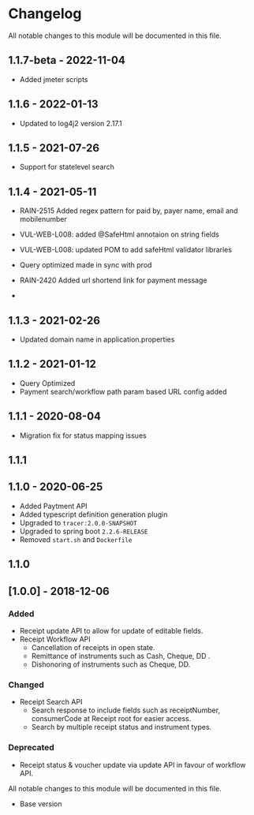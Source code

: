 

# Changelog
All notable changes to this module will be documented in this file.
## 1.1.7-beta - 2022-11-04
- Added jmeter scripts

## 1.1.6 - 2022-01-13
- Updated to log4j2 version 2.17.1

## 1.1.5 - 2021-07-26
- Support for statelevel search

## 1.1.4 - 2021-05-11
- RAIN-2515 Added regex pattern for paid by, payer name, email and mobilenumber
- VUL-WEB-L008: added @SafeHtml annotaion on string fields
- VUL-WEB-L008: updated POM to add safeHtml validator libraries
- Query optimized made in sync with prod
- RAIN-2420 Added url shortend link for payment message

- 
## 1.1.3 - 2021-02-26
- Updated domain name in application.properties

## 1.1.2 - 2021-01-12
- Query Optimized
- Payment search/workflow path param based URL config added 

## 1.1.1 - 2020-08-04
- Migration fix for status mapping issues

## 1.1.1

## 1.1.0 - 2020-06-25

- Added Paytment API
- Added typescript definition generation plugin
- Upgraded to `tracer:2.0.0-SNAPSHOT`
- Upgraded to spring boot `2.2.6-RELEASE`
- Removed `start.sh` and `Dockerfile`

## 1.1.0

## [1.0.0] - 2018-12-06
### Added
- Receipt update API to allow for update of editable fields.
- Receipt Workflow API
	- Cancellation of receipts in open state.
	- Remittance of instruments such as Cash, Cheque, DD .
	- Dishonoring of instruments such as Cheque, DD.

### Changed
- Receipt Search API
	- Search response to include fields such as receiptNumber, consumerCode
at Receipt root for easier access.
	- Search by multiple receipt status and instrument types.


### Deprecated
- Receipt status & voucher update via update API in favour of workflow API.


All notable changes to this module will be documented in this file.

- Base version


